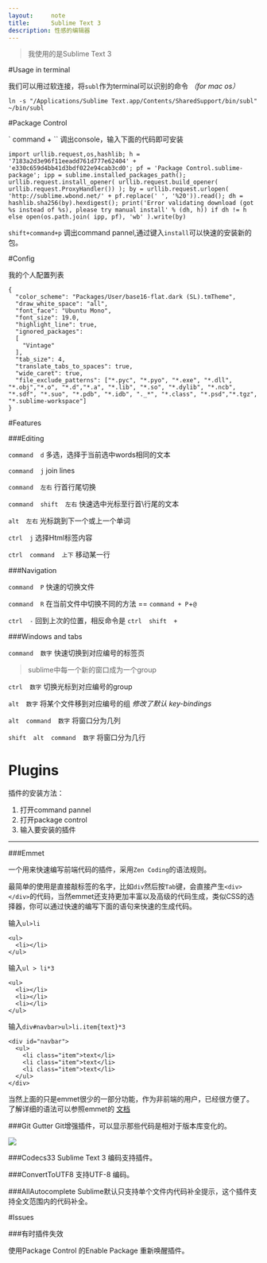 ```yaml
---
layout:     note
title:      Sublime Text 3
description: 性感的编辑器
---
```



> 我使用的是Sublime Text 3

#Usage in terminal

我们可以用过软连接，将`subl`作为terminal可以识别的命令 *（for mac os）*
    
    ln -s "/Applications/Sublime Text.app/Contents/SharedSupport/bin/subl" ~/bin/subl

#Package Control

` command + \`` 调出console，输入下面的代码即可安装

    import urllib.request,os,hashlib; h = '7183a2d3e96f11eeadd761d777e62404' + 'e330c659d4bb41d3bdf022e94cab3cd0'; pf = 'Package Control.sublime-package'; ipp = sublime.installed_packages_path(); urllib.request.install_opener( urllib.request.build_opener( urllib.request.ProxyHandler()) ); by = urllib.request.urlopen( 'http://sublime.wbond.net/' + pf.replace(' ', '%20')).read(); dh = hashlib.sha256(by).hexdigest(); print('Error validating download (got %s instead of %s), please try manual install' % (dh, h)) if dh != h else open(os.path.join( ipp, pf), 'wb' ).write(by)

`shift+command+p` 调出command pannel,通过键入`install`可以快速的安装新的包。


#Config

我的个人配置列表

    {
      "color_scheme": "Packages/User/base16-flat.dark (SL).tmTheme",
      "draw_white_space": "all",
      "font_face": "Ubuntu Mono",
      "font_size": 19.0,
      "highlight_line": true,
      "ignored_packages":
      [
        "Vintage"
      ],
      "tab_size": 4,
      "translate_tabs_to_spaces": true,
      "wide_caret": true,
      "file_exclude_patterns": ["*.pyc", "*.pyo", "*.exe", "*.dll", "*.obj","*.o", "*.d","*.a", "*.lib", "*.so", "*.dylib", "*.ncb", "*.sdf", "*.suo", "*.pdb", "*.idb", "._*", "*.class", "*.psd","*.tgz", "*.sublime-workspace"]
    }




#Features

###Editing 

`command  d` 多选，选择于当前选中words相同的文本

`command  j` join lines 

`command  左右` 行首行尾切换

`command  shift  左右` 快速选中光标至行首\行尾的文本

`alt  左右`  光标跳到下一个或上一个单词

`ctrl  j` 选择Html标签内容

`ctrl  command  上下` 移动某一行


###Navigation

`command  P` 快速的切换文件

`command  R` 在当前文件中切换不同的方法 == `command + P`+`@`

`ctrl  -` 回到上次的位置，相反命令是 `ctrl  shift  +`
 
###Windows and tabs

`command  数字` 快速切换到对应编号的标签页

> sublime中每一个新的窗口成为一个group

`ctrl  数字` 切换光标到对应编号的group

`alt  数字` 将某个文件移到对应编号的组   *修改了默认 key-bindings*

`alt  command  数字` 将窗口分为几列 

`shift  alt  command  数字` 将窗口分为几行



# Plugins

插件的安装方法：

1. 打开command pannel
2. 打开package control
3. 输入要安装的插件


------------


###Emmet

一个用来快速编写前端代码的插件，采用`Zen Coding`的语法规则。

最简单的使用是直接敲标签的名字，比如`div`然后按`Tab`键，会直接产生`<div></div>`的代码，当然emmet还支持更加丰富以及高级的代码生成，类似CSS的选择器，你可以通过快速的编写下面的语句来快速的生成代码。

输入`ul>li`

    <ul>
      <li></li>
    </ul>

输入`ul > li*3`

    
    <ul>
      <li></li>
      <li></li>
      <li></li>
    </ul>

输入`div#navbar>ul>li.item{text}*3`

    <div id="navbar">
      <ul>
        <li class="item">text</li>
        <li class="item">text</li>
        <li class="item">text</li>
      </ul>
    </div>

当然上面的只是emmet很少的一部分功能，作为非前端的用户，已经很方便了。了解详细的语法可以参照emmet的 
<a href="http://docs.emmet.io/" target=_blank>文档</a>


###Git Gutter
Git增强插件，可以显示那些代码是相对于版本库变化的。

![](https://camo.githubusercontent.com/272854f332fd374f50a58060615af911b9798fbc/68747470733a2f2f7261772e6769746875622e636f6d2f6a69736161636b732f4769744775747465722f6d61737465722f73637265656e73686f742e706e67)

###Codecs33
Sublime Text 3 编码支持插件。

###ConvertToUTF8
支持UTF-8 编码。


###AllAutocomplete
Sublime默认只支持单个文件内代码补全提示，这个插件支持全文范围内的代码补全。

#Issues

###有时插件失效

使用Package Control 的Enable Package 重新唤醒插件。


